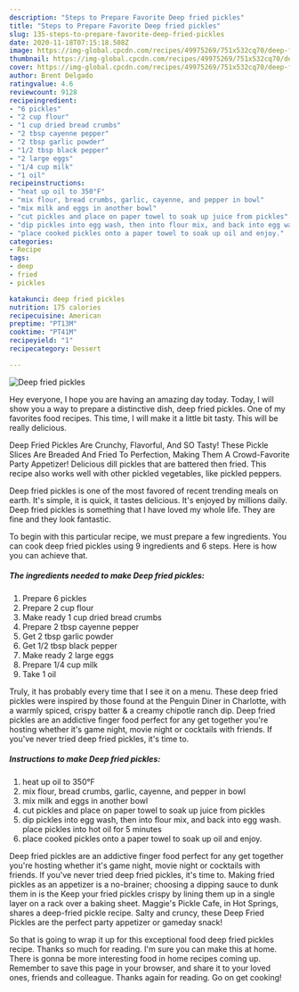 ```yaml
---
description: "Steps to Prepare Favorite Deep fried pickles"
title: "Steps to Prepare Favorite Deep fried pickles"
slug: 135-steps-to-prepare-favorite-deep-fried-pickles
date: 2020-11-18T07:15:18.508Z
image: https://img-global.cpcdn.com/recipes/49975269/751x532cq70/deep-fried-pickles-recipe-main-photo.jpg
thumbnail: https://img-global.cpcdn.com/recipes/49975269/751x532cq70/deep-fried-pickles-recipe-main-photo.jpg
cover: https://img-global.cpcdn.com/recipes/49975269/751x532cq70/deep-fried-pickles-recipe-main-photo.jpg
author: Brent Delgado
ratingvalue: 4.6
reviewcount: 9128
recipeingredient:
- "6 pickles"
- "2 cup flour"
- "1 cup dried bread crumbs"
- "2 tbsp cayenne pepper"
- "2 tbsp garlic powder"
- "1/2 tbsp black pepper"
- "2 large eggs"
- "1/4 cup milk"
- "1 oil"
recipeinstructions:
- "heat up oil to 350°F"
- "mix flour, bread crumbs, garlic, cayenne, and pepper in bowl"
- "mix milk and eggs in another bowl"
- "cut pickles and place on paper towel to soak up juice from pickles"
- "dip pickles into egg wash, then into flour mix, and back into egg wash. place pickles into hot oil for 5 minutes"
- "place cooked pickles onto a paper towel to soak up oil and enjoy."
categories:
- Recipe
tags:
- deep
- fried
- pickles

katakunci: deep fried pickles 
nutrition: 175 calories
recipecuisine: American
preptime: "PT13M"
cooktime: "PT41M"
recipeyield: "1"
recipecategory: Dessert

---
```



![Deep fried pickles](https://img-global.cpcdn.com/recipes/49975269/751x532cq70/deep-fried-pickles-recipe-main-photo.jpg)

Hey everyone, I hope you are having an amazing day today. Today, I will show you a way to prepare a distinctive dish, deep fried pickles. One of my favorites food recipes. This time, I will make it a little bit tasty. This will be really delicious.

Deep Fried Pickles Are Crunchy, Flavorful, And SO Tasty! These Pickle Slices Are Breaded And Fried To Perfection, Making Them A Crowd-Favorite Party Appetizer! Delicious dill pickles that are battered then fried. This recipe also works well with other pickled vegetables, like pickled peppers.

Deep fried pickles is one of the most favored of recent trending meals on earth. It's simple, it is quick, it tastes delicious. It's enjoyed by millions daily. Deep fried pickles is something that I have loved my whole life. They are fine and they look fantastic.


To begin with this particular recipe, we must prepare a few ingredients. You can cook deep fried pickles using 9 ingredients and 6 steps. Here is how you can achieve that.

<!--inarticleads1-->

##### The ingredients needed to make Deep fried pickles:

1. Prepare 6 pickles
1. Prepare 2 cup flour
1. Make ready 1 cup dried bread crumbs
1. Prepare 2 tbsp cayenne pepper
1. Get 2 tbsp garlic powder
1. Get 1/2 tbsp black pepper
1. Make ready 2 large eggs
1. Prepare 1/4 cup milk
1. Take 1 oil


Truly, it has probably every time that I see it on a menu. These deep fried pickles were inspired by those found at the Penguin Diner in Charlotte, with a warmly spiced, crispy batter &amp; a creamy chipotle ranch dip. Deep fried pickles are an addictive finger food perfect for any get together you&#39;re hosting whether it&#39;s game night, movie night or cocktails with friends. If you&#39;ve never tried deep fried pickles, it&#39;s time to. 

<!--inarticleads2-->

##### Instructions to make Deep fried pickles:

1. heat up oil to 350°F
1. mix flour, bread crumbs, garlic, cayenne, and pepper in bowl
1. mix milk and eggs in another bowl
1. cut pickles and place on paper towel to soak up juice from pickles
1. dip pickles into egg wash, then into flour mix, and back into egg wash. place pickles into hot oil for 5 minutes
1. place cooked pickles onto a paper towel to soak up oil and enjoy.


Deep fried pickles are an addictive finger food perfect for any get together you&#39;re hosting whether it&#39;s game night, movie night or cocktails with friends. If you&#39;ve never tried deep fried pickles, it&#39;s time to. Making fried pickles as an appetizer is a no-brainer; choosing a dipping sauce to dunk them in is the Keep your fried pickles crispy by lining them up in a single layer on a rack over a baking sheet. Maggie&#39;s Pickle Cafe, in Hot Springs, shares a deep-fried pickle recipe. Salty and cruncy, these Deep Fried Pickles are the perfect party appetizer or gameday snack! 

So that is going to wrap it up for this exceptional food deep fried pickles recipe. Thanks so much for reading. I'm sure you can make this at home. There is gonna be more interesting food in home recipes coming up. Remember to save this page in your browser, and share it to your loved ones, friends and colleague. Thanks again for reading. Go on get cooking!
